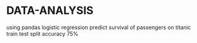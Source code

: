 # DATA-ANALYSIS
using pandas
logistic regression
predict survival of passengers on titanic
train test split
accuracy 75%
